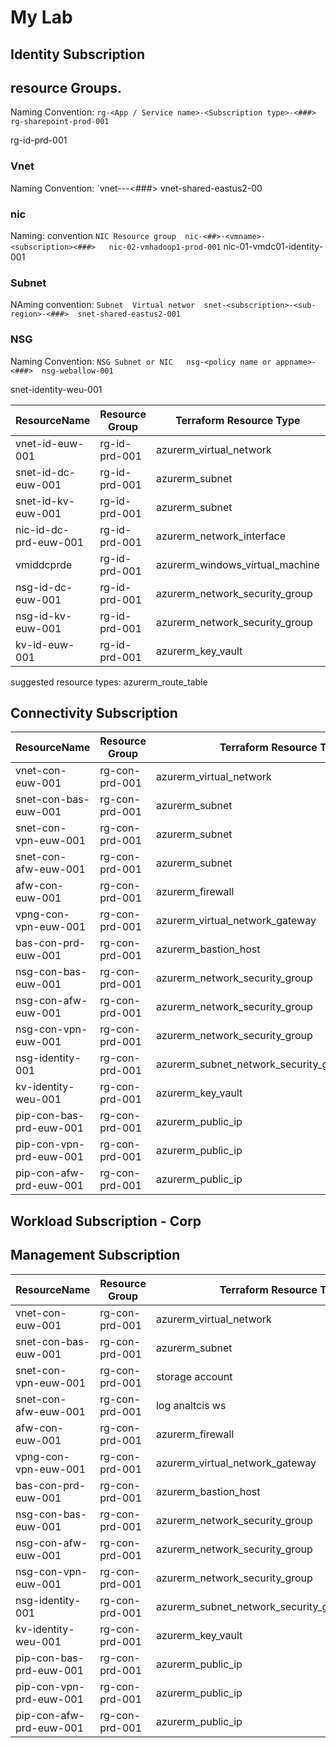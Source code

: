 # My Lab

## Identity Subscription

## resource Groups.

Naming Convention: `rg-<App / Service name>-<Subscription type>-<###>	rg-sharepoint-prod-001`

rg-id-prd-001

### Vnet

Naming Convention:
`vnet-<Subscription type>-<Region>-<###> vnet-shared-eastus2-00

### nic

Naming: convention `NIC	Resource group	nic-<##>-<vmname>-<subscription><###>	nic-02-vmhadoop1-prod-001`
nic-01-vmdc01-identity-001

### Subnet

NAming convention: `Subnet	Virtual networ	snet-<subscription>-<sub-region>-<###>	snet-shared-eastus2-001`

### NSG

Naming Convention: `NSG	Subnet or NIC	nsg-<policy name or appname>-<###>	nsg-weballow-001`

snet-identity-weu-001

| ResourceName          | Resource Group | Terraform Resource Type         | Location | Purpose                     |
| --------------------- | -------------- | ------------------------------- | -------- | --------------------------- |
| vnet-id-euw-001       | rg-id-prd-001  | azurerm_virtual_network         | weu      | identity vnet (10.0.0.0/16) |
| snet-id-dc-euw-001    | rg-id-prd-001  | azurerm_subnet                  | weu      | dc subnet (10.0.1.0/27)     |
| snet-id-kv-euw-001    | rg-id-prd-001  | azurerm_subnet                  | weu      | kv subnet (10.0.1.32/27)    |
| nic-id-dc-prd-euw-001 | rg-id-prd-001  | azurerm_network_interface       | weu      | nic for vm1 (dc)            |
| vmiddcprde            | rg-id-prd-001  | azurerm_windows_virtual_machine | weu      | dc vm (dc)                  |
| nsg-id-dc-euw-001     | rg-id-prd-001  | azurerm_network_security_group  | weu      | nsg for dc subnet           |
| nsg-id-kv-euw-001     | rg-id-prd-001  | azurerm_network_security_group  | weu      | nsg for kv subnet           |
| kv-id-euw-001         | rg-id-prd-001  | azurerm_key_vault               | weu      | keyvault for identity       |

suggested resource types:
azurerm_route_table

## Connectivity Subscription

| ResourceName            | Resource Group | Terraform Resource Type                           | Location | Purpose                       |
| ----------------------- | -------------- | ------------------------------------------------- | -------- | ----------------------------- |
| vnet-con-euw-001        | rg-con-prd-001 | azurerm_virtual_network                           | weu      | conn vnet (10.1.0.0/16)       |
| snet-con-bas-euw-001    | rg-con-prd-001 | azurerm_subnet                                    | weu      | bastian subnet (10.1.0.64/27) |
| snet-con-vpn-euw-001    | rg-con-prd-001 | azurerm_subnet                                    | weu      | vpn subnet (10.1.0.0/27)      |
| snet-con-afw-euw-001    | rg-con-prd-001 | azurerm_subnet                                    | weu      | afw subnet (10.1.0.32/27)     |
| afw-con-euw-001         | rg-con-prd-001 | azurerm_firewall                                  | weu      | azure firewall                |
| vpng-con-vpn-euw-001    | rg-con-prd-001 | azurerm_virtual_network_gateway                   | weu      | vpn gateway                   |
| bas-con-prd-euw-001     | rg-con-prd-001 | azurerm_bastion_host                              | weu      | bastion                       |
| nsg-con-bas-euw-001     | rg-con-prd-001 | azurerm_network_security_group                    | weu      | nsg for bastian subnet        |
| nsg-con-afw-euw-001     | rg-con-prd-001 | azurerm_network_security_group                    | weu      | nsg for firwall subnet        |
| nsg-con-vpn-euw-001     | rg-con-prd-001 | azurerm_network_security_group                    | weu      | nsg for vpn subnet            |
| nsg-identity-001        | rg-con-prd-001 | azurerm_subnet_network_security_group_association | weu      | nsg subnet association        |
| kv-identity-weu-001     | rg-con-prd-001 | azurerm_key_vault                                 | weu      | keyvault for identity         |
| pip-con-bas-prd-euw-001 | rg-con-prd-001 | azurerm_public_ip                                 | weu      | public ip for bastian         |
| pip-con-vpn-prd-euw-001 | rg-con-prd-001 | azurerm_public_ip                                 | weu      | public ip for vpn             |
| pip-con-afw-prd-euw-001 | rg-con-prd-001 | azurerm_public_ip                                 | weu      | public ip for afw             |

## Workload Subscription - Corp

## Management Subscription

| ResourceName            | Resource Group | Terraform Resource Type                           | Location | Purpose                       |
| ----------------------- | -------------- | ------------------------------------------------- | -------- | ----------------------------- |
| vnet-con-euw-001        | rg-con-prd-001 | azurerm_virtual_network                           | weu      | conn vnet (10.1.0.0/16)       |
| snet-con-bas-euw-001    | rg-con-prd-001 | azurerm_subnet                                    | weu      | bastian subnet (10.1.0.64/27) |
| snet-con-vpn-euw-001    | rg-con-prd-001 | storage account                                   | weu      | vpn subnet (10.1.0.0/27)      |
| snet-con-afw-euw-001    | rg-con-prd-001 | log analtcis ws                                   | weu      | afw subnet (10.1.0.32/27)     |
| afw-con-euw-001         | rg-con-prd-001 | azurerm_firewall                                  | weu      | azure firewall                |
| vpng-con-vpn-euw-001    | rg-con-prd-001 | azurerm_virtual_network_gateway                   | weu      | vpn gateway                   |
| bas-con-prd-euw-001     | rg-con-prd-001 | azurerm_bastion_host                              | weu      | bastion                       |
| nsg-con-bas-euw-001     | rg-con-prd-001 | azurerm_network_security_group                    | weu      | nsg for bastian subnet        |
| nsg-con-afw-euw-001     | rg-con-prd-001 | azurerm_network_security_group                    | weu      | nsg for firwall subnet        |
| nsg-con-vpn-euw-001     | rg-con-prd-001 | azurerm_network_security_group                    | weu      | nsg for vpn subnet            |
| nsg-identity-001        | rg-con-prd-001 | azurerm_subnet_network_security_group_association | weu      | nsg subnet association        |
| kv-identity-weu-001     | rg-con-prd-001 | azurerm_key_vault                                 | weu      | keyvault for identity         |
| pip-con-bas-prd-euw-001 | rg-con-prd-001 | azurerm_public_ip                                 | weu      | public ip for bastian         |
| pip-con-vpn-prd-euw-001 | rg-con-prd-001 | azurerm_public_ip                                 | weu      | public ip for vpn             |
| pip-con-afw-prd-euw-001 | rg-con-prd-001 | azurerm_public_ip                                 | weu      | public ip for afw             |
